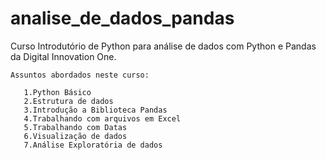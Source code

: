 # analise_de_dados_pandas
 Curso Introdutório de Python para análise de dados com Python e Pandas da Digital Innovation One.

    Assuntos abordados neste curso:

       1.Python Básico
       2.Estrutura de dados
       3.Introdução a Biblioteca Pandas
       4.Trabalhando com arquivos em Excel
       5.Trabalhando com Datas
       6.Visualização de dados
       7.Análise Exploratória de dados
